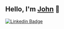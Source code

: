 ## Hello, I'm [John](https://johnbioux.fr) 👋

[![Linkedin Badge](https://img.shields.io/badge/-JohnBioux-blue?style=flat-square&logo=Linkedin&logoColor=white&link=https://www.linkedin.com/in/john-bioux/)](https://www.linkedin.com/in/john-bioux/)
